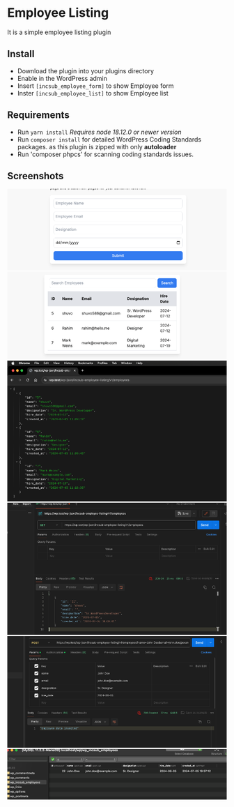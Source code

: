 # Employee Listing
It is a simple employee listing plugin

## Install
- Download the plugin into your plugins directory 
- Enable in the WordPress admin
- Insert `[incsub_employee_form]` to show Employee form
- Inster `[incsub_employee_list]` to show Employee list

## Requirements
- Run `yarn install` *Requires node 18.12.0 or newer version*
- Run `composer install` for detailed WordPress Coding Standards packages. as this plugin is zipped with only **autoloader**
- Run 'composer phpcs' for scanning coding standards issues.

## Screenshots
![search-form.png](.screenshots/search-form.png)
![employee-list.png](.screenshots/employee-list.png)
![rest-respnse-browser.png](.screenshots/rest-respnse-browser.png)
![rest-response-postman.png](.screenshots/rest-response-postman.png)
![post-employee-postman.png](.screenshots/post-employee-postman.png)
![employee-database.png](.screenshots/employee-database.png)